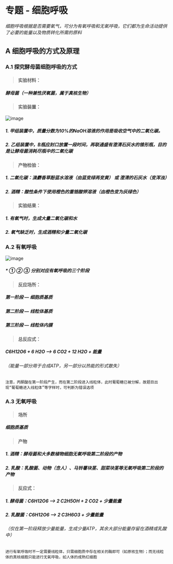 # 专题 - 细胞呼吸

###### 细胞呼吸根据是否需要氧气，可分为有氧呼吸和无氧呼吸，它们都为生命活动提供了必要的能量以及物质转化所需的原料

## A 细胞呼吸的方式及原理

### A.1 探究酵母菌细胞呼吸的方式

> #### 实验材料：
##### 酵母菌（一种兼性厌氧菌，属于真核生物）

> #### 实验装置：

![image](https://timgsa.baidu.com/timg?image&quality=80&size=b9999_10000&sec=1524342998&di=6cfec5f89cddc746a6d342b4ebd133ed&imgtype=jpg&er=1&src=http%3A%2F%2Fpic.1010jiajiao.com%2Fpic6%2Fres%2Fgzsw%2Fweb%2FSTSource%2F2014051208042671201716%2FSYS201405120804293370501472_ST%2FSYS201405120804293370501472_ST.001.png)
##### 1. 甲组装置中，质量分数为10%的NaOH溶液的作用是吸收空气中的二氧化碳。

##### 2. 乙组装置中，B瓶应封口放置一段时间，再联通盛有澄清石灰水的锥形瓶，目的是让酵母菌消耗尽瓶中的二氧化碳

> ####  产物检验：

##### 1. 二氧化碳：溴麝香草酚蓝水溶液（由蓝变绿再变黄） 或 澄清的石灰水（变浑浊）

##### 2. 酒精：酸性条件下使用橙色的重铬酸钾溶液（由橙色变为灰绿色）

> #### 实验结果：

##### 1. 有氧气时，生成大量二氧化碳和水
##### 2. 氧气缺乏时，生成酒精和少量二氧化碳

### A.2 有氧呼吸
![image](https://timgsa.baidu.com/timg?image&quality=80&size=b9999_10000&sec=1523748016212&di=5befdc5a359935bb77feabfacfc064bf&imgtype=0&src=http%3A%2F%2Fa0.att.hudong.com%2F16%2F66%2F01300000247011124507666574571.jpg)

##### * ① ② ③ 分别对应有氧呼吸的三个阶段

> #### 反应场所：

##### 第一阶段 — 细胞质基质
##### 第二阶段 — 线粒体基质
##### 第三阶段 — 线粒体内膜

> #### 总反应式：

##### C6H12O6 + 6 H2O —> 6 CO2 + 12 H2O + 能量

###### （能量一部分用于合成ATP，另一部分以热能的形式散失） 

```
注意，丙酮酸在第一阶段产生，而在第二阶段进入线粒体，此时葡萄糖已被分解，故题目出现“葡萄糖进入线粒体”等字样时，可判断为错误选项
```

### A.3 无氧呼吸

> #### 场所

##### 细胞质基质

> #### 产物

##### 1. 酒精：酵母菌和大多数植物细胞无氧呼吸第二阶段的产物

##### 2. 乳酸：乳酸菌、动物（含人）、马铃薯块茎、甜菜块茎等无氧呼吸第二阶段的产物

> #### 反应式：

##### 1. 酵母菌：C6H12O6 —> 2 C2H5OH + 2 CO2 + 少量能量

##### 2. 乳酸菌：C6H12O6 —> 2 C3H6O3 + 少量能量

###### （仅在第一阶段释放少量能量，生成少量ATP，其余大部分能量存留在酒精或乳酸中）


```
进行有氧呼吸时不一定需要线粒体，只需细胞质中存在相关的酶即可（如原核生物）；而无线粒体的真核细胞只能进行无氧呼吸，如人体的成熟红细胞
```

